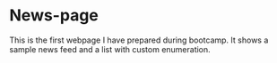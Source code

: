 # News-page

This is the first webpage I have prepared during bootcamp. 
It shows a sample news feed and a list with custom enumeration.  
